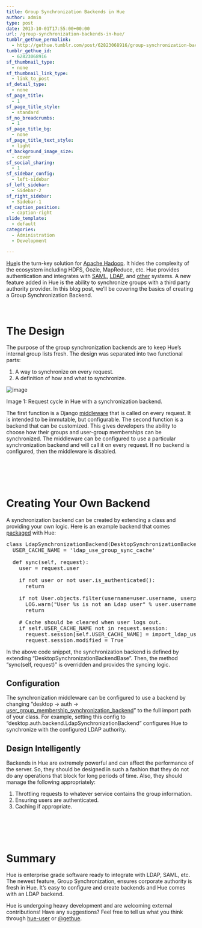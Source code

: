 ```yaml
---
title: Group Synchronization Backends in Hue
author: admin
type: post
date: 2013-10-01T17:55:00+00:00
url: /group-synchronization-backends-in-hue/
tumblr_gethue_permalink:
  - http://gethue.tumblr.com/post/62823068916/group-synchronization-backends-in-hue
tumblr_gethue_id:
  - 62823068916
sf_thumbnail_type:
  - none
sf_thumbnail_link_type:
  - link_to_post
sf_detail_type:
  - none
sf_page_title:
  - 1
sf_page_title_style:
  - standard
sf_no_breadcrumbs:
  - 1
sf_page_title_bg:
  - none
sf_page_title_text_style:
  - light
sf_background_image_size:
  - cover
sf_social_sharing:
  - 1
sf_sidebar_config:
  - left-sidebar
sf_left_sidebar:
  - Sidebar-2
sf_right_sidebar:
  - Sidebar-1
sf_caption_position:
  - caption-right
slide_template:
  - default
categories:
  - Administration
  - Development

---
```

<p id="docs-internal-guid-63e96778-7525-df72-d153-e369f8395313">
  <a href="http://cloudera.github.com/hue/">Hue</a><span>is the turn-key solution for </span><a href="http://hadoop.apache.com/">Apache Hadoop</a><span>. It hides the complexity of the ecosystem including HDFS, Oozie, MapReduce, etc. Hue provides authentication and integrates with </span><a href="http://gethue.tumblr.com/post/62273866476/sso-with-hue-new-saml-backend">SAML</a><span>, </span><a href="http://gethue.tumblr.com/post/48706063756/how-to-manage-permissions-in-hue">LDAP</a><span>, and </span><a href="http://gethue.tumblr.com/post/50341521241/single-sign-on-in-hue-with-twitter-and-oauth">other</a><span> systems. A new feature added in Hue is the ability to synchronize groups with a third party authority provider. In this blog post, we’ll be covering the basics of creating a Group Synchronization Backend.</span>
</p>

<span> </span>

# <span>The Design</span>

<span>The purpose of the group synchronization backends are to keep Hue’s internal group lists fresh. The design was separated into two functional parts:</span>

  1. <span>A way to synchronize on every request.</span>
  2. <span>A definition of how and what to synchronize.</span>

![image][1]

<span>Image 1: Request cycle in Hue with a synchronization backend.</span>

<span>The first function is a Django </span>[<span>middleware</span>][2] <span>that is called on every request. It is intended to be immutable, but configurable. The second function is a backend that can be customized. This gives developers the ability to choose how their groups and user-group memberships can be synchronized. The middleware can be configured to use a particular synchronization backend and will call it on every request. If no backend is configured, then the middleware is disabled.</span>

# <span> </span>

# <span>Creating Your Own Backend</span>

<span>A synchronization backend can be created by extending a class and providing your own logic. Here is an example backend that comes </span>[<span>packaged</span>][3] <span>with Hue:</span>

<pre class="code">class LdapSynchronizationBackend(DesktopSynchronizationBackendBase):
  USER_CACHE_NAME = 'ldap_use_group_sync_cache'

  def sync(self, request):
    user = request.user

    if not user or not user.is_authenticated():
      return

    if not User.objects.filter(username=user.username, userprofile__creation_method=str(UserProfile.CreationMethod.EXTERNAL)).exists():
      LOG.warn("User %s is not an Ldap user" % user.username)
      return

    # Cache should be cleared when user logs out.
    if self.USER_CACHE_NAME not in request.session:
      request.session[self.USER_CACHE_NAME] = import_ldap_users(user.username, sync_groups=True, import_by_dn=False)
      request.session.modified = True</pre>

<span>In the above code snippet, the synchronization backend is defined by extending “DesktopSynchronizationBackendBase”. Then, the method “sync(self, request)” is overridden and provides the syncing logic. </span>

## <span>Configuration</span>

The synchronization middleware can be configured to use a backend by changing “desktop -> auth -> [user_group_membership_synchronization_backend][4]” to the full import path of your class. For example, setting this config to “desktop.auth.backend.LdapSynchronizationBackend” configures Hue to synchronize with the configured LDAP authority.

## <span>Design Intelligently</span>

<span>Backends in Hue are extremely powerful and can affect the performance of the server. So, they should be designed in such a fashion that they do not do any operations that block for long periods of time. Also, they should manage the following appropriately:</span>

  1. <span>Throttling requests to whatever service contains the group information.</span>
  2. <span>Ensuring users are authenticated.</span>
  3. <span>Caching if appropriate.</span>

# <span> </span>

# <span>Summary</span>

<span>Hue is enterprise grade software ready to integrate with LDAP, SAML, etc. The newest feature, Group Synchronization, ensures corporate authority is fresh in Hue. It’s easy to configure and create backends and Hue comes with an LDAP backend.</span>

<span>Hue is undergoing heavy development and are welcoming external contributions! Have any suggestions? Feel free to tell us what you think through </span>[<span>hue-user</span>][5] <span>or </span>[<span>@gethue</span>][6]<span>.</span>

 [1]: http://media.tumblr.com/67f0b72e07cf0a824f6360e7ceaad73a/tumblr_inline_mu04cse78O1qzo3ii.png
 [2]: https://docs.djangoproject.com/en/1.4/topics/http/middleware/
 [3]: https://github.com/cloudera/hue/blob/23933dd0a1ce182d03549221143ea930c78640b7/desktop/core/src/desktop/auth/backend.py#L377
 [4]: https://github.com/cloudera/hue/blob/master/desktop/conf.dist/hue.ini#L98
 [5]: https://groups.google.com/a/cloudera.org/forum/?fromgroups#!forum/hue-user
 [6]: http://twitter.com/gethue/
